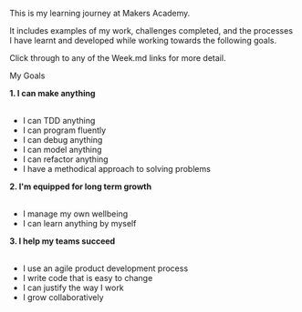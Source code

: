 This is my learning journey at Makers Academy.

It includes examples of my work, challenges completed, and the processes I have learnt and developed while working towards the following goals.

Click through to any of the Week.md links for more detail.

My Goals

**1. I can make anything**<br/><br/>
* I can TDD anything<br/>
* I can program fluently<br/>
* I can debug anything<br/>
* I can model anything<br/>
* I can refactor anything<br/>
* I have a methodical approach to solving problems<br/>

**2. I'm equipped for long term growth**<br/><br/>
* I manage my own wellbeing<br/>
* I can learn anything by myself<br/>

**3. I help my teams succeed**<br/><br/>
* I use an agile product development process<br/>
* I write code that is easy to change<br/>
* I can justify the way I work<br/>
* I grow collaboratively<br/>

